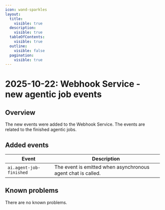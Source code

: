 ```yaml
---
icon: wand-sparkles
layout:
  title:
    visible: true
  description:
    visible: true
  tableOfContents:
    visible: true
  outline:
    visible: false
  pagination:
    visible: true
---
```


# 2025-10-22: Webhook Service - new agentic job events

## Overview

The new events were added to the Webhook Service. The events are related to the finished agentic jobs.

## Added events

| Event                                 | Description                                                   |
|---------------------------------------|---------------------------------------------------------------|
| `ai.agent-job-finished`               | The event is emitted when asynchronous agent chat is called.  |

## Known problems

There are no known problems.